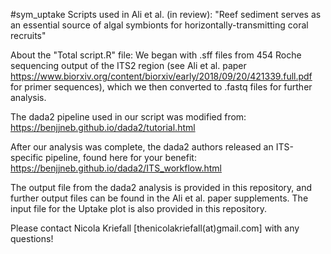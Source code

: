 #sym_uptake
Scripts used in Ali et al. (in review): "Reef sediment serves as an essential source of algal symbionts for horizontally-transmitting coral recruits"

About the "Total script.R" file:
We began with .sff files from 454 Roche sequencing output of the ITS2 region (see Ali et al. paper https://www.biorxiv.org/content/biorxiv/early/2018/09/20/421339.full.pdf for primer sequences), which we then converted to .fastq files for further analysis.

The dada2 pipeline used in our script was modified from:
https://benjjneb.github.io/dada2/tutorial.html

After our analysis was complete, the dada2 authors released an ITS-specific pipeline, found here for your benefit:
https://benjjneb.github.io/dada2/ITS_workflow.html

The output file from the dada2 analysis is provided in this repository, and further output files can be found in the Ali et al. paper supplements. The input file for the Uptake plot is also provided in this repository. 

Please contact Nicola Kriefall [thenicolakriefall(at)gmail.com] with any questions!
